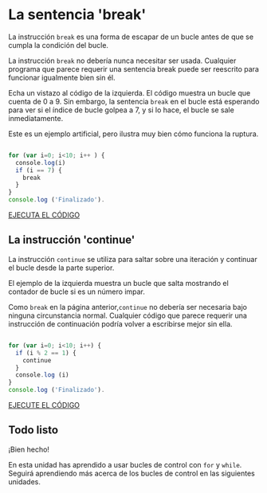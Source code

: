 # La sentencia 'break'

La instrucción `break` es una forma de escapar de un bucle antes de que se cumpla la condición del bucle.

La instrucción `break` no debería nunca necesitar ser usada. Cualquier programa que parece requerir una sentencia break puede ser reescrito para funcionar igualmente bien sin él.

Echa un vistazo al código de la izquierda. El código muestra un bucle que cuenta de 0 a 9\. Sin embargo, la sentencia `break` en el bucle está esperando para ver si el índice de bucle golpea a 7, y si lo hace, el bucle se sale inmediatamente.

Este es un ejemplo artificial, pero ilustra muy bien cómo funciona la ruptura.

```js

for (var i=0; i<10; i++ ) {
  console.log(i)
  if (i == 7) {
    break
  }
}
console.log ('Finalizado').
```

[EJECUTA EL CÓDIGO]()

## La instrucción 'continue'

La instrucción `continue` se utiliza para saltar sobre una iteración y continuar el bucle desde la parte superior.

El ejemplo de la izquierda muestra un bucle que salta mostrando el contador de bucle si es un número impar.

Como `break` en la página anterior,`continue` no debería ser necesaria bajo ninguna circunstancia normal. Cualquier código que parece requerir una instrucción de continuación podría volver a escribirse mejor sin ella.

```js

for (var i=0; i<10; i++) {
  if (i % 2 == 1) {
    continue
  }
  console.log (i)
}
console.log ('Finalizado').
```

[EJECUTE EL CÓDIGO]()

## Todo listo

¡Bien hecho!

En esta unidad has aprendido a usar bucles de control con `for` y `while`. Seguirá aprendiendo más acerca de los bucles de control en las siguientes unidades.


